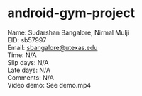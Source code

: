 # android-gym-project
Name: Sudarshan Bangalore, Nirmal Mulji  
EID: sb57997  
Email: sbangalore@utexas.edu  
Time: N/A  
Slip days: N/A  
Late days: N/A  
Comments: N/A  
Video demo: See demo.mp4
